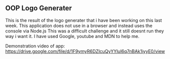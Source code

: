 ## OOP Logo Generater
This is the result of the logo generater that i have been working on this last week.
This application does not use in a browser and instead uses the console via Node.js
This was a difficult challenge and it still doesnt run they way i want it.
I have used Google, youtube and MDN to help me.

Demonstration video of app: 
https://drive.google.com/file/d/1F9ymyR6DZIcuQyYYlul6q7nBAk1iyyE0/view
